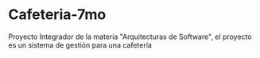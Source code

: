 # Cafeteria-7mo
Proyecto Integrador de la materia "Arquitecturas de Software", el proyecto es un sistema de gestión para una cafetería
